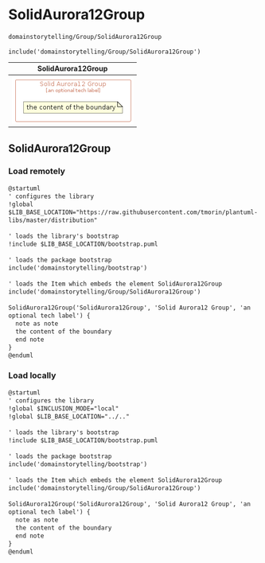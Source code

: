 # SolidAurora12Group


```text
domainstorytelling/Group/SolidAurora12Group
```

```text
include('domainstorytelling/Group/SolidAurora12Group')
```



| SolidAurora12Group |
| :---: |
| ![illustration for SolidAurora12Group](../../domainstorytelling/Group/SolidAurora12Group.Local.png) |







## SolidAurora12Group

### Load remotely
```plantuml
@startuml
' configures the library
!global $LIB_BASE_LOCATION="https://raw.githubusercontent.com/tmorin/plantuml-libs/master/distribution"

' loads the library's bootstrap
!include $LIB_BASE_LOCATION/bootstrap.puml

' loads the package bootstrap
include('domainstorytelling/bootstrap')

' loads the Item which embeds the element SolidAurora12Group
include('domainstorytelling/Group/SolidAurora12Group')

SolidAurora12Group('SolidAurora12Group', 'Solid Aurora12 Group', 'an optional tech label') {
  note as note
  the content of the boundary
  end note
}
@enduml
```

### Load locally
```plantuml
@startuml
' configures the library
!global $INCLUSION_MODE="local"
!global $LIB_BASE_LOCATION="../.."

' loads the library's bootstrap
!include $LIB_BASE_LOCATION/bootstrap.puml

' loads the package bootstrap
include('domainstorytelling/bootstrap')

' loads the Item which embeds the element SolidAurora12Group
include('domainstorytelling/Group/SolidAurora12Group')

SolidAurora12Group('SolidAurora12Group', 'Solid Aurora12 Group', 'an optional tech label') {
  note as note
  the content of the boundary
  end note
}
@enduml
```


